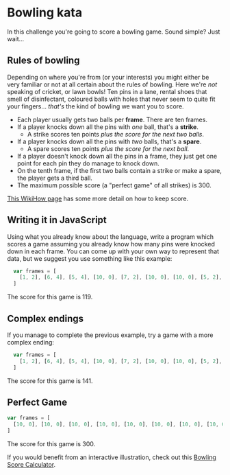 # Bowling kata

In this challenge you're going to score a bowling game. Sound simple? Just wait...


## Rules of bowling

Depending on where you're from (or your interests) you might either be very familiar or not at all certain about the rules of bowling. Here we're _not_ speaking of cricket, or lawn bowls! Ten pins in a lane, rental shoes that smell of disinfectant, coloured balls with holes that never seem to quite fit your fingers... _that's_ the kind of bowling we want you to score.

 * Each player usually gets two balls per **frame**. There are ten frames.
 * If a player knocks down all the pins with _one_ ball, that's a **strike**.
   * A strike scores ten points _plus the score for the next two balls_.
 * If a player knocks down all the pins with _two_ balls, that's a **spare**.
   * A spare scores ten points _plus the score for the next ball_. 
 * If a player doesn't knock down all the pins in a frame, they just get one point for each pin they do manage to knock down.
 * On the tenth frame, if the first two balls contain a strike or make a spare, the player gets a third ball.
 * The maximum possible score (a "perfect game" of all strikes) is 300.

[This WikiHow page](http://www.wikihow.com/Score-Bowling) has some more detail on how to keep score.


## Writing it in JavaScript

Using what you already know about the language, write a program which scores a game assuming you already know how many pins were knocked down in each frame. You can come up with your own way to represent that data, but we suggest you use something like this example:

```js
  var frames = [
    [1, 2], [6, 4], [5, 4], [10, 0], [7, 2], [10, 0], [10, 0], [5, 2], [7, 0], [4, 4]
  ]
```

The score for this game is 119.


## Complex endings

If you manage to complete the previous example, try a game with a more complex ending:

```js
  var frames = [
    [1, 2], [6, 4], [5, 4], [10, 0], [7, 2], [10, 0], [10, 0], [5, 2], [7, 0], [10, 10, 10]
  ]
```

The score for this game is 141.

## Perfect Game

```js
var frames = [
  [10, 0], [10, 0], [10, 0], [10, 0], [10, 0], [10, 0], [10, 0], [10, 0], [10, 0], [10, 10, 10],
]
```

The score for this game is 300.

If you would benefit from an interactive illustration, check out this [Bowling Score Calculator](http://www.bowlinggenius.com/).
